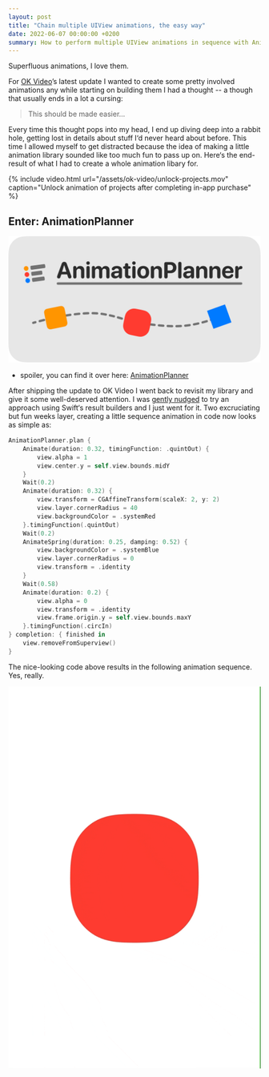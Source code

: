 ```yaml
---
layout: post
title: "Chain multiple UIView animations, the easy way"
date: 2022-06-07 00:00:00 +0200
summary: How to perform multiple UIView animations in sequence with AnimationPlanner
---
```


Superfluous animations, I love them.

For [OK Video](https://okvideo.app)’s latest update I wanted to create some pretty involved animations any while starting on building them I had a thought -- a though that usually ends in a lot a cursing:

> This should be made easier...

Every time this thought pops into my head, I end up diving deep into a rabbit hole, getting lost in details about stuff I‘d never heard about before. This time I allowed myself to get distracted because the idea of making a little animation library sounded like too much fun to pass up on. Here‘s the end-result of what I had to create a whole animation libary for.

{% include video.html url="/assets/ok-video/unlock-projects.mov" caption="Unlock animation of projects after completing in-app purchase" %}

## Enter: AnimationPlanner

![Animation Planner logo](https://github.com/PimCoumans/AnimationPlanner/raw/main/Assets/AnimationPlanner.png)

- spoiler, you can find it over here: [AnimationPlanner](https://github.com/PimCoumans/AnimationPlanner)

After shipping the update to OK Video I went back to revisit my library and give it some well-deserved attention. I was [gently nudged](https://twitter.com/harshil/status/1516421012367323140) to try an approach using Swift‘s result builders and I just went for it. Two excruciating but fun weeks layer, creating a little sequence animation in code now looks as simple as:

```swift
AnimationPlanner.plan {
    Animate(duration: 0.32, timingFunction: .quintOut) {
        view.alpha = 1
        view.center.y = self.view.bounds.midY
    }
    Wait(0.2)
    Animate(duration: 0.32) {
        view.transform = CGAffineTransform(scaleX: 2, y: 2)
        view.layer.cornerRadius = 40
        view.backgroundColor = .systemRed
    }.timingFunction(.quintOut)
    Wait(0.2)
    AnimateSpring(duration: 0.25, damping: 0.52) {
        view.backgroundColor = .systemBlue
        view.layer.cornerRadius = 0
        view.transform = .identity
    }
    Wait(0.58)
    Animate(duration: 0.2) {
        view.alpha = 0
        view.transform = .identity
        view.frame.origin.y = self.view.bounds.maxY
    }.timingFunction(.circIn)
} completion: { finished in
    view.removeFromSuperview()
}
```

The nice-looking code above results in the following animation sequence. Yes, really.

![Animation planner sample animation](https://raw.githubusercontent.com/PimCoumans/AnimationPlanner/main/Assets/sample-app.gif)

<!-- <p align="center">
    <img src="https://raw.githubusercontent.com/PimCoumans/AnimationPlanner/main/Assets/sample-app.gif" width="293" height="443" />
</p> -->
